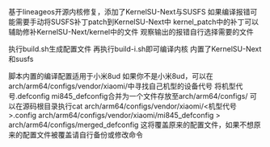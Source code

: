 基于lineageos开源内核修复，添加了KernelSU-Next与SUSFS
如果编译报错可能需要手动将SUSFS补丁patch到KernelSU-Next中
kernel_patch中的补丁可以辅助修补KernelSU-Next/kernel中的文件
观察输出的报错自行选择需要的文件

执行build.sh生成配置文件
再执行build-i.sh即可编译内核
内置了KernelSU-Next和susfs

脚本内置的编译配置适用于小米8ud
如果你不是小米8ud，可以在arch/arm64/configs/vendor/xiaomi/中寻找自己机型的设备代号
将机型代号.defconfig mi845_defconfig合并为一个文件存放至arch/arm64/configs/
可以在源码根目录执行cat arch/arm64/configs/vendor/xiaomi/<机型代号>.config arch/arm64/configs/vendor/xiaomi/mi845_defconfig > arch/arm64/configs/merged_defconfig
这将覆盖原来的配置文件，如果不想原来的配置文件被覆盖请自行备份或修改命令
